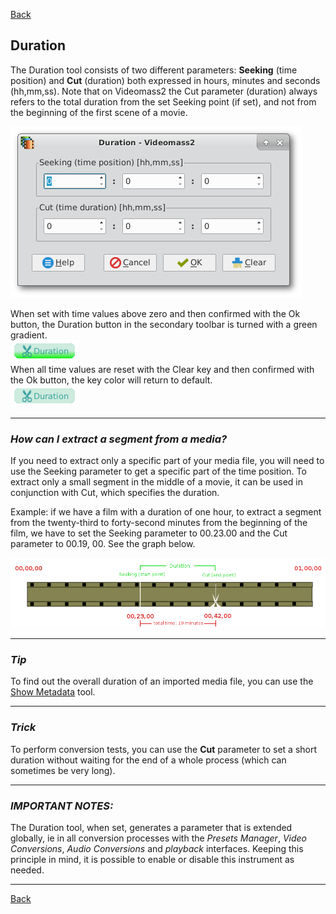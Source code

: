 [Back](../../videomass2_use.md)

## Duration

The Duration tool consists of two different parameters: 
**Seeking** (time position) and **Cut** (duration) both expressed in hours, minutes and seconds (hh,mm,ss).
Note that on Videomass2 the Cut parameter (duration) always refers to the total duration from the set Seeking 
point (if set), and not from the beginning of the first scene of a movie.

![Image](../../images/duration.png) 

When set with time values above zero and then confirmed with the Ok button, the Duration button in the secondary toolbar is turned with a green gradient.   
![Image](../../images/btn_durationOn.png)   
When all time values are reset with the Clear key and then confirmed with the Ok button, the key color will return to default.   
![Image](../../images/btn_durationOff.png)

----------------

### _How can I extract a segment from a media?_
If you need to extract only a specific part of your media file, you will need to use the Seeking parameter to get 
a specific part of the time position.
To extract only a small segment in the middle of a movie, it can be used in conjunction with Cut, which specifies the 
duration.   

Example: if we have a film with a duration of one hour, to extract a segment from the twenty-third to forty-second 
minutes from the beginning of the film, we have to set the Seeking parameter to 00.23.00 and the Cut parameter to 
00.19, 00.  See the graph below.   

![Image](../../images/duration_graphic.png)

----------------

### _Tip_
To find out the overall duration of an imported media file, you can use the [Show Metadata](https://github.com/jeanslack/Videomass2/blob/gh-pages/Pages/Toolbar/Show_metadata.md) tool.

----------------

### _Trick_ 
To perform conversion tests, you can use the **Cut** parameter to set a short duration without waiting for the end 
of a whole process (which can sometimes be very long).

----------------

### _IMPORTANT NOTES:_ 
The Duration tool, when set, generates a parameter that is extended globally, ie in all conversion processes with 
the _Presets Manager_, _Video Conversions_, _Audio Conversions_ and _playback_ interfaces. 
Keeping this principle in mind, it is possible to enable or disable this instrument as needed.

----------------

[Back](../../videomass2_use.md)

